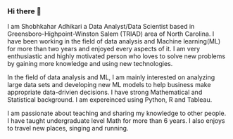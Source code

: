 ### Hi there 👋

<!--
**shobhakhar/shobhakhar** is a ✨ _special_ ✨ repository because its `README.md` (this file) appears on your GitHub profile.

Here are some ideas to get you started:

- 🔭 I’m currently working on ...
- 🌱 I’m currently learning ...
- 👯 I’m looking to collaborate on ...
- 🤔 I’m looking for help with ...
- 💬 Ask me about ...
- 📫 How to reach me: ...
- 😄 Pronouns: ...
- ⚡ Fun fact: ...
-->
I am Shobhkahar Adhikari a Data Analyst/Data Scientist based in Greensboro-Highpoint-Winston Salem (TRIAD) area of North Carolina. I have been working in the field of data analysis and Machine learning(ML) for more than two years and enjoyed every aspects of it. I am very enthusiastic and highly motivated person who loves to solve new problems by gaining more knowledge and using new technologies.

In the field of data analysis and ML, I am mainly interested on analyzing large data sets and developing new ML models to help business make appropriate data-drivien decisions. I have strong Mathematical and Statistical background. I am expereinced using Python, R and Tableau.

I am passionate about teaching and sharing my knowledge to other people. I have taught undergraduate level Math for more than 6 years. I also enjoys to travel new places, singing and running.

